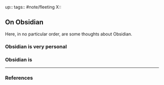 up::
tags:: #note/fleeting 
X:: 

## On Obsidian

Here, in no particular order, are some thoughts about Obsidian.

### Obsidian is very personal

### Obsidian is 

---

### References